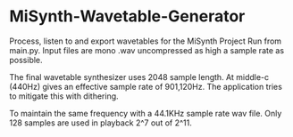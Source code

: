# MiSynth-Wavetable-Generator
Process, listen to and export wavetables for the MiSynth Project
Run from main.py.
Input files are mono .wav uncompressed as high a sample rate as possible.

The final wavetable synthesizer uses 2048 sample length.
At middle-c (440Hz) gives an effective sample rate of 901,120Hz.
The application tries to mitigate this with dithering.

To maintain the same frequency with a 44.1KHz sample rate wav file.
Only 128 samples are used in playback 2^7 out of 2^11.
